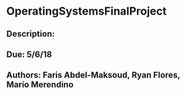 # OperatingSystemsFinalProject
## Description:
## Due: 5/6/18
## Authors: Faris Abdel-Maksoud, Ryan Flores, Mario Merendino 
